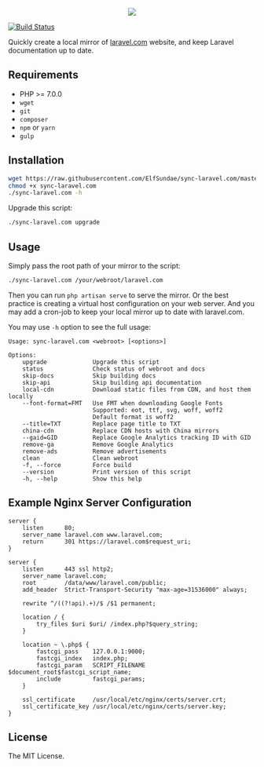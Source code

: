 <p align="center"><a href="https://laravel.0x123.com" target="_blank"><img src="https://laravel.0x123.com/assets/img/components/logo-laravel.svg"></a></p>

[![Build Status](https://travis-ci.org/ElfSundae/sync-laravel.com.svg?branch=master)](https://travis-ci.org/ElfSundae/sync-laravel.com)

Quickly create a local mirror of [laravel.com](https://laravel.com) website, and keep Laravel documentation up to date.

## Requirements

- PHP >= 7.0.0
- `wget`
- `git`
- `composer`
- `npm` or `yarn`
- `gulp`

## Installation

```sh
wget https://raw.githubusercontent.com/ElfSundae/sync-laravel.com/master/sync-laravel.com
chmod +x sync-laravel.com
./sync-laravel.com -h
```

Upgrade this script:

```sh
./sync-laravel.com upgrade
```

## Usage

Simply pass the root path of your mirror to the script:

```sh
./sync-laravel.com /your/webroot/laravel.com
```

Then you can run `php artisan serve` to serve the mirror. Or the best practice is creating a virtual host configuration on your web server. And you may add a cron-job to keep your local mirror up to date with laravel.com.

You may use `-h` option to see the full usage:

```
Usage: sync-laravel.com <webroot> [<options>]

Options:
    upgrade             Upgrade this script
    status              Check status of webroot and docs
    skip-docs           Skip building docs
    skip-api            Skip building api documentation
    local-cdn           Download static files from CDN, and host them locally
    --font-format=FMT   Use FMT when downloading Google Fonts
                        Supported: eot, ttf, svg, woff, woff2
                        Default format is woff2
    --title=TXT         Replace page title to TXT
    china-cdn           Replace CDN hosts with China mirrors
    --gaid=GID          Replace Google Analytics tracking ID with GID
    remove-ga           Remove Google Analytics
    remove-ads          Remove advertisements
    clean               Clean webroot
    -f, --force         Force build
    --version           Print version of this script
    -h, --help          Show this help
```

## Example Nginx Server Configuration

```nginx
server {
    listen      80;
    server_name laravel.com www.laravel.com;
    return      301 https://laravel.com$request_uri;
}

server {
    listen      443 ssl http2;
    server_name laravel.com;
    root        /data/www/laravel.com/public;
    add_header  Strict-Transport-Security "max-age=31536000" always;

    rewrite ^/((?!api).+)/$ /$1 permanent;

    location / {
        try_files $uri $uri/ /index.php?$query_string;
    }

    location ~ \.php$ {
        fastcgi_pass    127.0.0.1:9000;
        fastcgi_index   index.php;
        fastcgi_param   SCRIPT_FILENAME  $document_root$fastcgi_script_name;
        include         fastcgi_params;
    }

    ssl_certificate     /usr/local/etc/nginx/certs/server.crt;
    ssl_certificate_key /usr/local/etc/nginx/certs/server.key;
}
```

## License

The MIT License.
